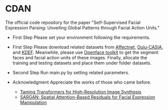 # CDAN
The official code repository for the paper "Self-Supervised Facial Expression Parsing: Unveiling Global Patterns through Facial Action Units."


* First Step
Please set your environment following the requirements.


* First Step
Please download related datasets from [Affectnet](http://mohammadmahoor.com/affectnet/), [Oulu-CASIA](https://www.oulu.fi/en), and [KDEF](http://www.emotionlab.se/kdef/). Meanwhile, please use [Openface toolkit](https://github.com/TadasBaltrusaitis/OpenFace) to get the segment faces and facial action units of these images. Finally, allocate the training and testing datasets and place them under folder datasets.


* Second Step
  Run main.py by setting related parameters.


* Acknowledgment
Appreciate the works of those who came before.
  * [Taming Transformers for High-Resolution Image Synthesis](https://arxiv.org/abs/2012.09841)
  * [SARGAN: Spatial Attention-Based Residuals for Facial Expression Manipulation](https://ieeexplore.ieee.org/abstract/document/10065495)
